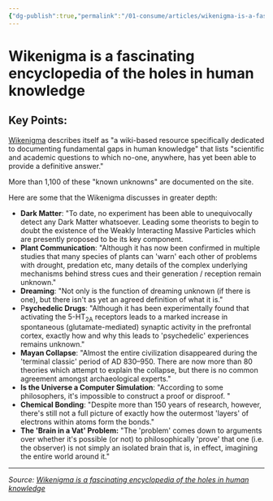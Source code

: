 ```yaml
---
{"dg-publish":true,"permalink":"/01-consume/articles/wikenigma-is-a-fascinating-encyclopedia-of-the-holes-in-human-knowledge/","title":"Wikenigma is a fascinating encyclopedia of the holes in human knowledge","tags":["wikipedia","knowledge","unknown","8tracks"]}
---
```



# Wikenigma is a fascinating encyclopedia of the holes in human knowledge

## Key Points:
[Wikenigma](https://wikenigma.org.uk/) describes itself as "a wiki-based resource specifically dedicated to documenting fundamental gaps in human knowledge" that lists "scientific and academic questions to which no-one, anywhere, has yet been able to provide a definitive answer."

More than 1,100 of these "known unknowns" are documented on the site.

Here are some that the Wikenigma discusses in greater depth:

- **Dark Matter**: "To date, no experiment has been able to unequivocally detect any Dark Matter whatsoever. Leading some theorists to begin to doubt the existence of the Weakly Interacting Massive Particles which are presently proposed to be its key component.
- **Plant Communication**: "Although it has now been confirmed in multiple studies that many species of plants can 'warn' each other of problems with drought, predation etc, many details of the complex underlying mechanisms behind stress cues and their generation / reception remain unknown."
- **Dreaming**: "Not only is the function of dreaming unknown (if there is one), but there isn't as yet an agreed definition of what it is."
- P**sychedelic Drugs**: "Although it has been experimentally found that activating the 5-HT<sub>2A</sub> receptors leads to a marked increase in spontaneous (glutamate-mediated) synaptic activity in the prefrontal cortex, exactly how and why this leads to 'psychedelic' experiences remains unknown."
- **Mayan Collapse**: "Almost the entire civilization disappeared during the 'terminal classic' period of AD 830–950. There are now more than 80 theories which attempt to explain the collapse, but there is no common agreement amongst archaeological experts."
- **Is the Universe a Computer Simulation**: "According to some philosophers, it's impossible to construct a proof or disproof. "
- **Chemical Bonding**: "Despite more than 150 years of research, however, there's still not a full picture of exactly how the outermost 'layers' of electrons within atoms form the bonds."
- **The 'Brain in a Vat' Problem:** "The 'problem' comes down to arguments over whether it's possible (or not) to philosophically 'prove' that one (i.e. the observer) is not simply an isolated brain that is, in effect, imagining the entire world around it."



---

*Source: [Wikenigma is a fascinating encyclopedia of the holes in human knowledge](https://boingboing.net/2025-01-17/wikenigma-is-a-fascinating-encyclopedia-of-the-holes-in-human-knowledge.html)*
